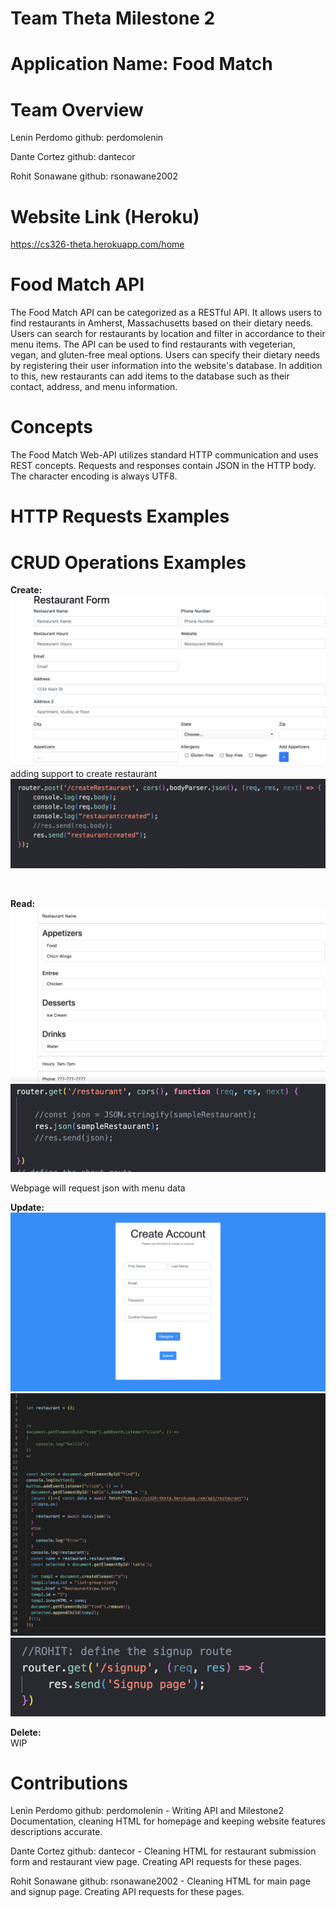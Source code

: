# Team Theta Milestone 2

# Application Name: Food Match

# Team Overview

Lenin Perdomo github: perdomolenin

Dante Cortez  github: dantecor

Rohit Sonawane github: rsonawane2002


# Website Link (Heroku)
https://cs326-theta.herokuapp.com/home


# Food Match API
The Food Match API can be categorized as a RESTful API. It allows users to find restaurants in Amherst, Massachusetts based on their dietary needs. Users can search for restaurants by location and filter in accordance to their menu items. The API can be used to find restaurants with vegeterian, vegan, and gluten-free meal options. Users can specify their dietary needs by registering their user information into the website's database. In addition to this, new restaurants can add items to the database such as their contact, address, and menu information.

# Concepts
The Food Match Web-API utilizes standard HTTP communication and uses REST concepts. Requests and responses contain JSON in the HTTP body. The character encoding is always UTF8.

# HTTP Requests Examples

# CRUD Operations Examples
**Create:** </br>
![Main](./milestone2-images/form.png)
adding support to create restaurant
![Main](./milestone2-images/create.png)

 </br>

**Read:** </br>
![Main](./milestone2-images/menu.png)
![Main](./milestone2-images/get.png)


Webpage will request json with menu data
</br>

**Update:** </br>
![Main](./milestone2-images/signup.png) </br>
![Main](./milestone2-images/screen1.png)
![Main](./milestone2-images/sign.png)

**Delete:** </br>
WIP
 </br>




# Contributions

Lenin Perdomo github: perdomolenin - Writing API and Milestone2 Documentation, cleaning HTML for homepage and keeping website features descriptions accurate.

Dante Cortez  github: dantecor - Cleaning HTML for restaurant submission form and restaurant view page. Creating API requests for these pages.

Rohit Sonawane github: rsonawane2002 - Cleaning HTML for main page and signup page. Creating API requests for these pages.


